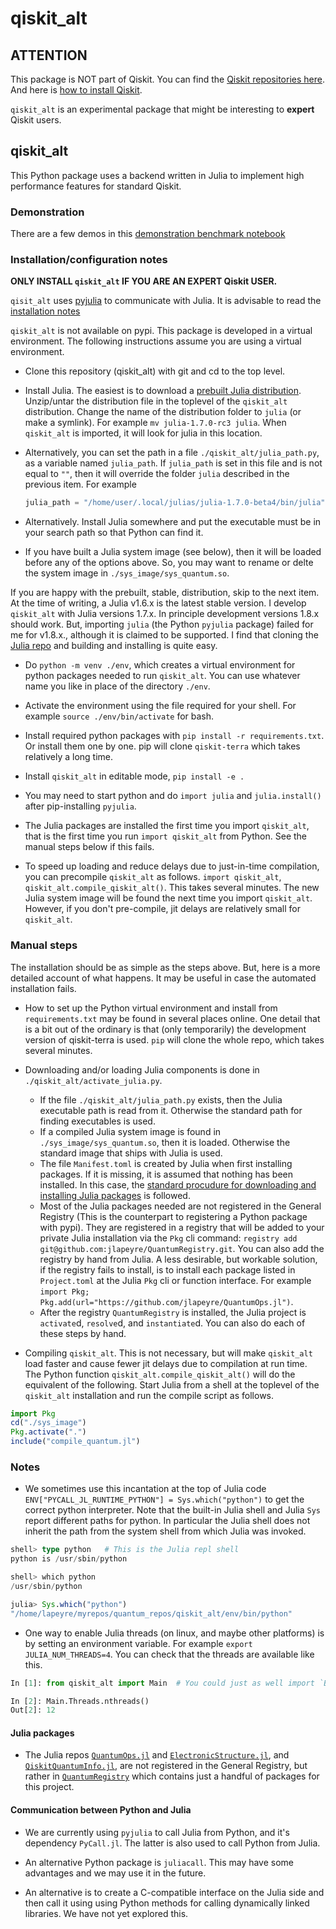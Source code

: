 # qiskit_alt

## ATTENTION

This package is NOT part of Qiskit. You can find the [Qiskit repositories here](https://github.com/Qiskit).
And here is [how to install Qiskit](https://qiskit.org/documentation/getting_started.html).

`qiskit_alt` is an experimental package that might be interesting to **expert** Qiskit users.

## qiskit_alt

This Python package uses a backend written in Julia to implement high performance features for
standard Qiskit.

### Demonstration

There are a few demos in this [demonstration benchmark notebook](./demos/qiskit_alt_demo.ipynb)

### Installation/configuration notes


**ONLY INSTALL `qiskit_alt` IF YOU ARE AN EXPERT Qiskit USER.**

`qisit_alt` uses [pyjulia](https://pyjulia.readthedocs.io/en/latest/index.html) to communicate with Julia. It is advisable
to read the [installation notes](https://pyjulia.readthedocs.io/en/latest/installation.html)

`qiskit_alt` is not available on pypi.
This package is developed in a virtual environment. The following instructions assume you are using a virtual environment.

* Clone this repository (qiskit_alt) with git and cd to the top level.

* Install Julia. The easiest is to download a [prebuilt Julia distribution](https://julialang.org/downloads/).
  Unzip/untar the distribution file in the toplevel of the `qiskit_alt` distribution. Change the name of the
  distribution folder to `julia` (or make a symlink). For example `mv julia-1.7.0-rc3 julia`.
  When `qiskit_alt` is imported, it will look for julia in this location.

* Alternatively, you can set the path in a file `./qiskit_alt/julia_path.py`, as a variable named `julia_path`.
If `julia_path` is set in this file and is not equal to `""`, then it will override the folder `julia` described
 in the previous item.
  For example
  ```python
  julia_path = "/home/user/.local/julias/julia-1.7.0-beta4/bin/julia"
  ```

* Alternatively. Install Julia somewhere and put the executable must be in your search path so that Python can find it.

* If you have built a Julia system image (see below), then it will be loaded before any of the options above. So, you may
 want to rename or delte the system image in `./sys_image/sys_quantum.so`.

If you are happy with the prebuilt, stable, distribution, skip to the next item.
At the time of writing, a Julia v1.6.x is the latest stable version. I develop `qiskit_alt` with Julia versions 1.7.x.
In principle development versions 1.8.x should work. But, importing `julia` (the Python `pyjulia` package)
failed for me for v1.8.x., although it is claimed to be supported. I find that cloning the [Julia repo](https://github.com/JuliaLang/julia)
and building and installing is quite easy.

* Do `python -m venv ./env`, which creates a virtual environment for python packages needed to run `qiskit_alt`.
  You can use whatever name you like in place of the directory `./env`.

* Activate the environment using the file required for your shell. For example
  `source ./env/bin/activate` for bash.

* Install required python packages with `pip install -r requirements.txt`. Or install them one by one.
  pip will clone `qiskit-terra` which takes relatively a long time.

* Install `qiskit_alt` in editable mode, `pip install -e .`

* You may need to start python and do `import julia` and `julia.install()` after pip-installing `pyjulia`.

* The Julia packages are installed the first time you import `qiskit_alt`, that is the first time you
run `import qiskit_alt` from Python. See the manual steps below if this fails.

*  To speed up loading and reduce delays due to just-in-time compilation, you can precompile `qiskit_alt` as follows.
`import qiskit_alt`, `qiskit_alt.compile_qiskit_alt()`. This takes several minutes. The new Julia system image will be found
 the next time you import `qiskit_alt`. However, if you don't pre-compile, jit delays are relatively small for `qiskit_alt`.

### Manual steps

The installation should be as simple as the steps above. But, here is a more detailed account of what happens.
It may be useful in case the automated installation fails.

* How to set up the Python virtual environment and install from `requirements.txt` may be found in several places online.
One detail that is a bit out of the ordinary is that (only temporarily) the development version of qiskit-terra is used.
`pip` will clone the whole repo, which takes several minutes.


* Downloading and/or loading Julia components is done in `./qiskit_alt/activate_julia.py`.

    * If the file  `./qiskit_alt/julia_path.py` exists, then the Julia executable path is read from it. Otherwise the
      standard path for finding executables is used.
    * If a compiled Julia system image is found in `./sys_image/sys_quantum.so`, then it is loaded. Otherwise the standard
      image that ships with Julia is used.
    * The file `Manifest.toml` is created by Julia when first installing packages. If it is missing, it is assumed that nothing
    has been installed. In this case, the [standard procudure for downloading and installing Julia packages](https://pkgdocs.julialang.org/v1/environments/)
     is followed.
    * Most of the Julia packages needed are not registered in the General Registry (This is the counterpart to registering a Python
      package with pypi). They are registered in a registry that will be added to your private Julia installation via the `Pkg` cli command:
      `registry add git@github.com:jlapeyre/QuantumRegistry.git`. You can also add the registry by hand from Julia. A less desirable, but
      workable solution, if the registry fails to install, is to install each package listed in `Project.toml` at the Julia `Pkg` cli or function interface. For
      example `import Pkg; Pkg.add(url="https://github.com/jlapeyre/QuantumOps.jl")`.
    * After the registry `QuantumRegistry` is installed, the Julia project is `activate`d, `resolve`d, and `instantiate`d.
      You can also do each of these steps by hand.

* Compiling `qiskit_alt`. This is not necessary, but will make `qiskit_alt` load faster and cause fewer jit delays due to compilation at run time.
The Python function `qiskit_alt.compile_qiskit_alt()` will do the equivalent of the following.
Start Julia from a shell at the toplevel of the `qiskit_alt` installation and run the compile script as follows.
```julia
import Pkg
cd("./sys_image")
Pkg.activate(".")
include("compile_quantum.jl")
```

### Notes

* We sometimes use this incantation at the top of Julia code `ENV["PYCALL_JL_RUNTIME_PYTHON"] = Sys.which("python")` to get the correct python
interpreter. Note that the built-in Julia shell and Julia `Sys` report different paths for python. In particular the Julia shell
does not inherit the path from the system shell from which Julia was invoked.
```julia
shell> type python   # This is the Julia repl shell
python is /usr/sbin/python

shell> which python
/usr/sbin/python

julia> Sys.which("python")
"/home/lapeyre/myrepos/quantum_repos/qiskit_alt/env/bin/python"
```

* One way to enable Julia threads (on linux, and maybe other platforms) is by setting an environment variable.
For example `export JULIA_NUM_THREADS=4`. You can check that the threads are available like this.
```python
In [1]: from qiskit_alt import Main  # You could just as well import `Base`

In [2]: Main.Threads.nthreads()
Out[2]: 12
```

#### Julia packages

* The Julia repos [`QuantumOps.jl`](https://github.com/jlapeyre/QuantumOps.jl) and [`ElectronicStructure.jl`](https://github.com/jlapeyre/ElectronicStructure.jl),
and [`QiskitQuantumInfo.jl`](https://github.com/jlapeyre/QiskitQuantumInfo.jl),
are not registered in the General Registry, but rather in [`QuantumRegistry`](https://github.com/jlapeyre/QuantumRegistry) which contains just
a handful of packages for this project.

#### Communication between Python and Julia

* We are currently using `pyjulia` to call Julia from Python, and it's dependency `PyCall.jl`. The latter
is also used to call Python from Julia.

* An alternative Python package is `juliacall`. This may have some advantages and we may use it in the future.

* An alternative is to create a C-compatible interface on the Julia side and then call it using using Python
methods for calling dynamically linked libraries. We have not yet explored this.

<!--  LocalWords:  qiskit backend qisit pyjulia pypi julia cd venv env txt repo
 -->
<!--  LocalWords:  precompile terra executables toml cli url QuantumRegistry jl
 -->
<!--  LocalWords:  jit toplevel sys PYCALL repl linux NUM pyscf repos PyCall
 -->
<!--  LocalWords:  QuantumOps ElectronicStructure QiskitQuantumInfo juliacall
 -->
